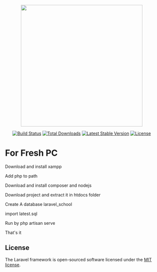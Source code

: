 <p align="center"><a href="https://laravel.com" target="_blank"><img src="https://raw.githubusercontent.com/laravel/art/master/logo-lockup/5%20SVG/2%20CMYK/1%20Full%20Color/laravel-logolockup-cmyk-red.svg" width="400"></a></p>

<p align="center">
<a href="https://travis-ci.org/laravel/framework"><img src="https://travis-ci.org/laravel/framework.svg" alt="Build Status"></a>
<a href="https://packagist.org/packages/laravel/framework"><img src="https://img.shields.io/packagist/dt/laravel/framework" alt="Total Downloads"></a>
<a href="https://packagist.org/packages/laravel/framework"><img src="https://img.shields.io/packagist/v/laravel/framework" alt="Latest Stable Version"></a>
<a href="https://packagist.org/packages/laravel/framework"><img src="https://img.shields.io/packagist/l/laravel/framework" alt="License"></a>
</p>
<h1>For Fresh PC</h1>
<p>Download and install xampp</p>
<p>Add php to path</p>
<p>Download and install composer and nodejs</p>
<p>Download project and extract it in htdocs folder </p>
<p>Create A database laravel_school</p>
<p>import latest.sql</p>
<p>Run by php artisan serve</p>
<p>That's it</p>




## License

The Laravel framework is open-sourced software licensed under the [MIT license](https://opensource.org/licenses/MIT).
